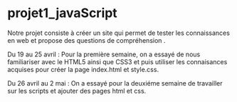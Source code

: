 # projet1_javaScript
Notre projet consiste à créer un site qui permet de tester les connaissances en web et propose des questions de compréhension .

Du 19 au 25 avril : Pour la première semaine, on a essayé de nous familiariser avec le HTML5 ainsi que CSS3 et puis utiliser les connaisances acquises pour créer la page index.html et style.css.

Du 26 avril au 2 mai : On a essayé pour la deuxiéme semaine de travailler sur les scripts et ajouter des pages html et css.
